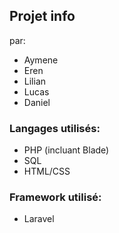 ## Projet info

par: 
- Aymene
- Eren
- Lilian
- Lucas
- Daniel

### Langages utilisés: 
- PHP (incluant Blade)
- SQL
- HTML/CSS

### Framework utilisé:
- Laravel
